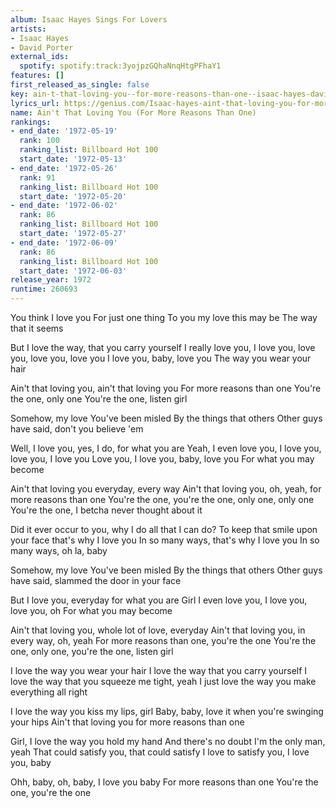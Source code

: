 ```yaml
---
album: Isaac Hayes Sings For Lovers
artists:
- Isaac Hayes
- David Porter
external_ids:
  spotify: spotify:track:3yojpzGQhaNnqHtgPFhaY1
features: []
first_released_as_single: false
key: ain-t-that-loving-you--for-more-reasons-than-one--isaac-hayes-david-porter
lyrics_url: https://genius.com/Isaac-hayes-aint-that-loving-you-for-more-reasons-than-one-lyrics
name: Ain't That Loving You (For More Reasons Than One)
rankings:
- end_date: '1972-05-19'
  rank: 100
  ranking_list: Billboard Hot 100
  start_date: '1972-05-13'
- end_date: '1972-05-26'
  rank: 91
  ranking_list: Billboard Hot 100
  start_date: '1972-05-20'
- end_date: '1972-06-02'
  rank: 86
  ranking_list: Billboard Hot 100
  start_date: '1972-05-27'
- end_date: '1972-06-09'
  rank: 86
  ranking_list: Billboard Hot 100
  start_date: '1972-06-03'
release_year: 1972
runtime: 260693
---
```

You think I love you
For just one thing
To you my love this may be
The way that it seems

But I love the way, that you carry yourself
I really love you, I love you, love you, love you, love you
I love you, baby, love you
The way you wear your hair

Ain't that loving you, ain't that loving you
For more reasons than one
You're the one, only one
You're the one, listen girl

Somehow, my love
You've been misled
By the things that others
Other guys have said, don't you believe 'em

Well, I love you, yes, I do, for what you are
Yeah, I even love you, I love you, love you, I love you
Love you, I love you, baby, love you
For what you may become

Ain't that loving you everyday, every way
Ain't that loving you, oh, yeah, for more reasons than one
You're the one, you're the one, only one, only one
You're the one, I betcha never thought about it

Did it ever occur to you, why I do all that I can do?
To keep that smile upon your face that's why I love you
In so many ways, that's why I love you
In so many ways, oh la, baby

Somehow, my love
You've been misled
By the things that others
Other guys have said, slammed the door in your face

But I love you, everyday for what you are
Girl I even love you, I love you, love you, oh
For what you may become

Ain't that loving you, whole lot of love, everyday
Ain't that loving you, in every way, oh, yeah
For more reasons than one, you're the one
You're the one, only one, you're the one, listen girl

I love the way you wear your hair
I love the way that you carry yourself
I love the way that you squeeze me tight, yeah
I just love the way you make everything all right

I love the way you kiss my lips, girl
Baby, baby, love it when you're swinging your hips
Ain't that loving you for more reasons than one

Girl, I love the way you hold my hand
And there's no doubt I'm the only man, yeah
That could satisfy you, that could satisfy
I love to satisfy you, I love you, baby

Ohh, baby, oh, baby, I love you baby
For more reasons than one
You're the one, you're the one
